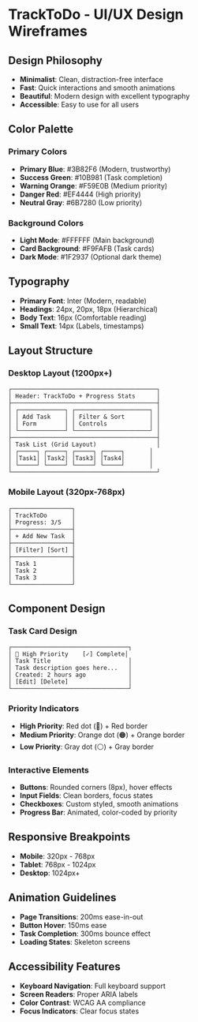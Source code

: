 # TrackToDo - UI/UX Design Wireframes

## Design Philosophy
- **Minimalist**: Clean, distraction-free interface
- **Fast**: Quick interactions and smooth animations
- **Beautiful**: Modern design with excellent typography
- **Accessible**: Easy to use for all users

## Color Palette

### Primary Colors
- **Primary Blue**: #3B82F6 (Modern, trustworthy)
- **Success Green**: #10B981 (Task completion)
- **Warning Orange**: #F59E0B (Medium priority)
- **Danger Red**: #EF4444 (High priority)
- **Neutral Gray**: #6B7280 (Low priority)

### Background Colors
- **Light Mode**: #FFFFFF (Main background)
- **Card Background**: #F9FAFB (Task cards)
- **Dark Mode**: #1F2937 (Optional dark theme)

## Typography
- **Primary Font**: Inter (Modern, readable)
- **Headings**: 24px, 20px, 18px (Hierarchical)
- **Body Text**: 16px (Comfortable reading)
- **Small Text**: 14px (Labels, timestamps)

## Layout Structure

### Desktop Layout (1200px+)
```
┌─────────────────────────────────────────┐
│ Header: TrackToDo + Progress Stats      │
├─────────────────────────────────────────┤
│ ┌─────────────┐ ┌─────────────────────┐ │
│ │ Add Task    │ │ Filter & Sort       │ │
│ │ Form        │ │ Controls            │ │
│ └─────────────┘ └─────────────────────┘ │
├─────────────────────────────────────────┤
│ Task List (Grid Layout)                 │
│ ┌─────┐ ┌─────┐ ┌─────┐ ┌─────┐       │
│ │Task1│ │Task2│ │Task3│ │Task4│       │
│ └─────┘ └─────┘ └─────┘ └─────┘       │
└─────────────────────────────────────────┘
```

### Mobile Layout (320px-768px)
```
┌─────────────────┐
│ TrackToDo       │
│ Progress: 3/5   │
├─────────────────┤
│ + Add New Task  │
├─────────────────┤
│ [Filter] [Sort] │
├─────────────────┤
│ Task 1          │
│ Task 2          │
│ Task 3          │
└─────────────────┘
```

## Component Design

### Task Card Design
```
┌─────────────────────────────────┐
│ 🔴 High Priority    [✓] Complete│
│ Task Title                      │
│ Task description goes here...   │
│ Created: 2 hours ago            │
│ [Edit] [Delete]                 │
└─────────────────────────────────┘
```

### Priority Indicators
- **High Priority**: Red dot (🔴) + Red border
- **Medium Priority**: Orange dot (🟠) + Orange border  
- **Low Priority**: Gray dot (⚪) + Gray border

### Interactive Elements
- **Buttons**: Rounded corners (8px), hover effects
- **Input Fields**: Clean borders, focus states
- **Checkboxes**: Custom styled, smooth animations
- **Progress Bar**: Animated, color-coded by priority

## Responsive Breakpoints
- **Mobile**: 320px - 768px
- **Tablet**: 768px - 1024px
- **Desktop**: 1024px+

## Animation Guidelines
- **Page Transitions**: 200ms ease-in-out
- **Button Hover**: 150ms ease
- **Task Completion**: 300ms bounce effect
- **Loading States**: Skeleton screens

## Accessibility Features
- **Keyboard Navigation**: Full keyboard support
- **Screen Readers**: Proper ARIA labels
- **Color Contrast**: WCAG AA compliance
- **Focus Indicators**: Clear focus states
